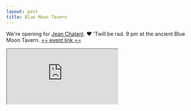 ```yaml
---
layout: post
title: Blue Moon Tavern
---
```


We're opening for [Jean Chalant](https://www.facebook.com/jeanchalantmusic/). ♥ 'Twill be rad. 9 pm at the ancient Blue Moon Tavern. 
[== event link ==](https://www.facebook.com/events/1199640190143067/)

<div class="wide-aspect-ratio">
<iframe src="https://www.youtube.com/embed/qvfgSaSoSK8?modestbranding=1&autohide=1&showinfo=0&rel=0" allowfullscreen></iframe>
</div>

